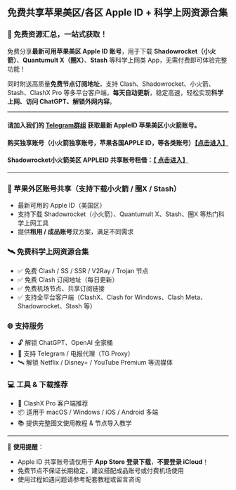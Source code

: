 ## 免费共享苹果美区/各区 Apple ID + 科学上网资源合集

### 🎁 免费资源汇总，一站式获取！

免费分享**最新可用苹果美区 Apple ID 账号**，用于下载 **Shadowrocket（小火箭）**、**Quantumult X（圈X）**、**Stash** 等科学上网类 App，无需付费即可体验完整功能！

同时附送高质量**免费节点订阅地址**，支持 Clash、Shadowrocket、小火箭、Stash、ClashX Pro 等多平台客户端，**每天自动更新**，稳定高速，轻松实现**科学上网、访问 ChatGPT、解锁外网内容**。

---
#### 请加入我们的 **[Telegram群组](https://t.me/juzixpchat)** 获取最新 AppleID 苹果美区小火箭账号。

#### 购买独享账号（小火箭独享账号，苹果各国APPLE ID，等各类账号）[【点击进入】](https://shop.muooy.com/)

#### Shadowrocket小火箭美区 APPLEID 共享账号租借：[【 点击进入】](https://shop.muooy.com/buy/21)
---

### 📱 苹果外区账号共享（支持下载小火箭 / 圈X / Stash）

- 最新可用的 Apple ID（美国区）
- 支持下载 Shadowrocket（小火箭）、Quantumult X、Stash、圈X 等热门科学上网工具
- 提供**租用 / 成品账号**双方案，满足不同需求

### 🛰 免费科学上网资源合集

- ✅ 免费 Clash / SS / SSR / V2Ray / Trojan 节点
- ✅ 免费 Clash 订阅地址（每日更新）
- ✅ 免费机场节点、共享订阅链接
- ✅ 支持全平台客户端（ClashX、Clash for Windows、Clash Meta、Shadowrocket、Stash 等）

### 🌐 支持服务

- 🔓 解锁 ChatGPT、OpenAI 全家桶
- 📡 支持 Telegram / 电报代理（TG Proxy）
- 🛰 解锁 Netflix / Disney+ / YouTube Premium 等流媒体

### 💻 工具 & 下载推荐

- 🔧 ClashX Pro 客户端推荐
- 📦 适用于 macOS / Windows / iOS / Android 多端
- 📚 提供完整图文使用教程 & 节点导入教学

------

📌 **使用提醒**：

- Apple ID 共享账号请仅用于 **App Store 登录下载**，**不要登录 iCloud**！
- 免费节点不保证长期稳定，建议搭配成品账号或付费机场使用
- 使用过程如遇问题请参考配套教程或留言咨询
